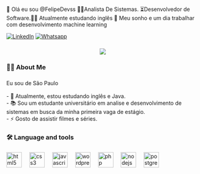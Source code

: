 👋 Olá eu sou @FelipeDevss
🧑‍💻Analista De Sistemas.
⏳Desenvolvedor de Software.🧑‍💻
Atualmente estudando inglês
👀 Meu sonho e um dia trabalhar com desenvolvimento machine learning

<!-- Links -->

[![LinkedIn](https://img.shields.io/badge/LinkedIn-0077B5?style=for-the-badge&logo=linkedin&logoColor=white)](https://www.linkedin.com/in/felipe-assun%C3%A7%C3%A3o-a70343184/)
[![Whatsapp](https://img.shields.io/badge/WhatsApp-25D366?style=for-the-badge&logo=whatsapp&logoColor=white)](https://wa.me/5511966253810)
###

<div align="center">
  <img src="https://visitor-badge.laobi.icu/badge?page_id=FlipDevss01.FlipDevss01&"  />
</div>

###

<h3 align="left">👩‍💻  About Me</h3>

###

<p align="left">Eu sou de São Paulo<br><br>- 🔭 Atualmente, estou estudando inglês e Java.<br>- 📚 Sou um estudante universitário em analise e desenvolvimento de sistemas em busca da minha primeira vaga de estágio.<br>- ⚡ Gosto de assistir filmes e séries.</p>

###

<h3 align="left">🛠 Language and tools</h3>

###

<div align="left">
  <img src="https://cdn.jsdelivr.net/gh/devicons/devicon/icons/html5/html5-original.svg" height="40" alt="html5 logo"  />
  <img width="12" />
  <img src="https://cdn.jsdelivr.net/gh/devicons/devicon/icons/css3/css3-original.svg" height="40" alt="css3 logo"  />
  <img width="12" />
  <img src="https://cdn.jsdelivr.net/gh/devicons/devicon/icons/javascript/javascript-original.svg" height="40" alt="javascript logo"  />
  <img width="12" />
  <img src="https://cdn.jsdelivr.net/gh/devicons/devicon/icons/wordpress/wordpress-original.svg" height="40" alt="wordpress logo"  />
  <img width="12" />
  <img src="https://cdn.jsdelivr.net/gh/devicons/devicon/icons/php/php-original.svg" height="40" alt="php logo"  />
  <img width="12" />
  <img src="https://cdn.jsdelivr.net/gh/devicons/devicon/icons/nodejs/nodejs-original.svg" height="40" alt="nodejs logo"  />
  <img width="12" />
  <img src="https://cdn.jsdelivr.net/gh/devicons/devicon/icons/postgresql/postgresql-original.svg" height="40" alt="postgresql logo"  />
</div>

###
